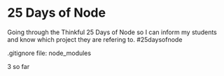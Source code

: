 # 25 Days of Node

Going through the Thinkful 25 Days of Node so I can inform my students and know which project they are refering to.
#25daysofnode

.gitignore file:
node_modules

3 so far
